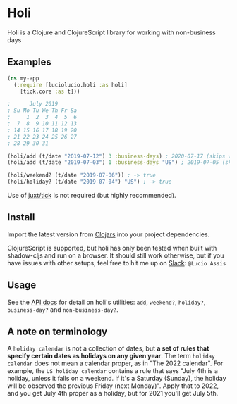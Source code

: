 # Holi

Holi is a Clojure and ClojureScript library for working with non-business days

## Examples

```clojure
(ns my-app
  (:require [luciolucio.holi :as holi]
    [tick.core :as t]))

;      July 2019
; Su Mo Tu We Th Fr Sa
;     1  2  3  4  5  6
;  7  8  9 10 11 12 13
; 14 15 16 17 18 19 20
; 21 22 23 24 25 26 27
; 28 29 30 31

(holi/add (t/date "2019-07-12") 3 :business-days) ; 2020-07-17 (skips weekends)
(holi/add (t/date "2019-07-03") 1 :business-days "US") ; 2019-07-05 (skips 4th of July as a US holiday)

(holi/weekend? (t/date "2019-07-06")) ; -> true
(holi/holiday? (t/date "2019-07-04") "US") ; -> true
```

Use of [juxt/tick](https://github.com/juxt/tick) is not required (but highly recommended).

## Install

Import the latest version from [Clojars](https://clojars.org/io.github.luciolucio/holi) into your project dependencies.

ClojureScript is supported, but holi has only been tested when built with shadow-cljs and run on a
browser. It should still work otherwise, but if you have issues with other setups, feel free to hit me up
on [Slack](http://clojurians.slack.com): `@Lucio Assis`

## Usage

See the [API docs](https://cljdoc.org/d/io.github.luciolucio/holi/0.16.0/api/luciolucio.holi) for detail on holi's
utilities: `add`, `weekend?`, `holiday?`, `business-day?` and `non-business-day?`.

## A note on terminology

A `holiday calendar` is not a collection of dates, but **a set of rules that specify certain dates as holidays on any
given year**. The term `holiday calendar` does not mean a calendar proper, as in "The 2022 calendar". For example, the
`US holiday calendar` contains a rule that says "July 4th is a holiday, unless it falls on a weekend.
If it's a Saturday (Sunday), the holiday will be observed the previous Friday (next Monday)". Apply that to 2022, and
you get July 4th proper as a holiday, but for 2021 you'll get July 5th.
